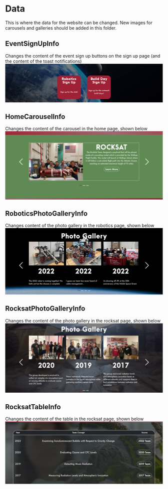 # Data

This is where the data for the website can be changed. New images for carousels and galleries should be added in this folder.

## EventSignUpInfo

Changes the content of the event sign up buttons on the sign up page (and the content of the toast notifications)
![Event SignUp Info](./readme_assets/eventSignUp.png)

## HomeCarouselInfo

Changes the content of the carousel in the home page, shown below
![Home Carousel Info](./readme_assets/homeCarousel.png)

## RoboticsPhotoGalleryInfo

Changes content of the photo gallery in the robotics page, shown below
![Robotics Photo Gallery Info](./readme_assets/roboticsGallery.png)

## RocksatPhotoGalleryInfo

Changes the content of the photo gallery in the rocksat page, shown below
![Rocksat Photo Gallery Info](./readme_assets/rocksatGallery.png)

## RocksatTableInfo

Changes the content of the table in the rocksat page, shown below
![Rocksat Table Info](./readme_assets/rocksatTable.png)
